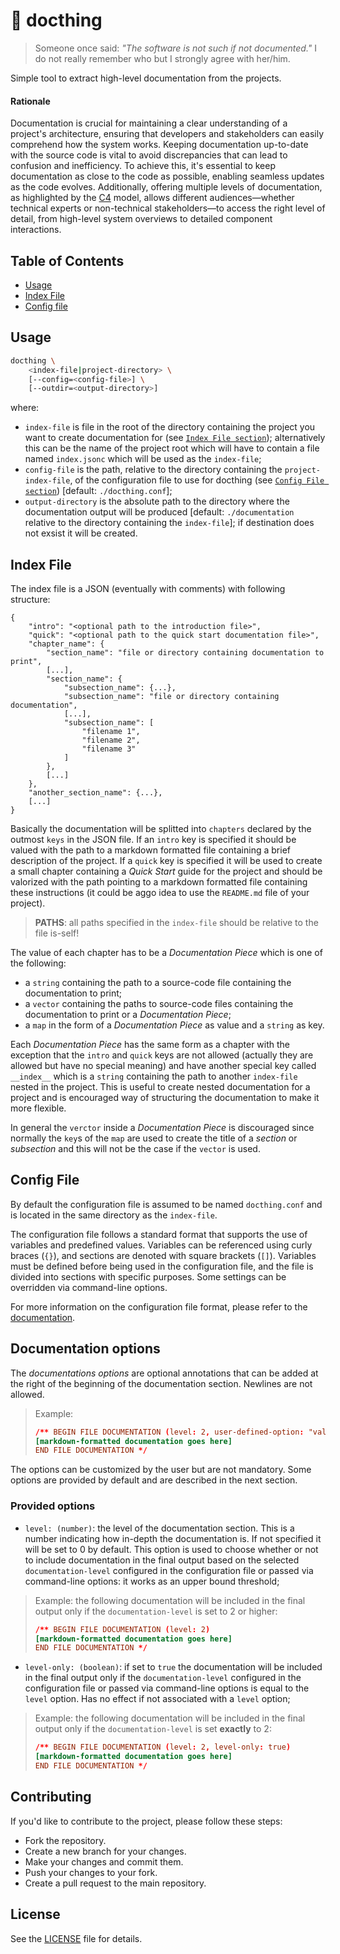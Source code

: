 # 📑 docthing

> Someone once said: _"The software is not such if not documented."_ I do not really remember who but I strongly agree with her/him.

Simple tool to extract high-level documentation from the projects.

#### Rationale

Documentation is crucial for maintaining a clear understanding of a project's architecture, ensuring that developers and stakeholders can easily comprehend how the system works. Keeping documentation up-to-date with the source code is vital to avoid discrepancies that can lead to confusion and inefficiency. To achieve this, it's essential to keep documentation as close to the code as possible, enabling seamless updates as the code evolves. Additionally, offering multiple levels of documentation, as highlighted by the [C4](https://c4model.com/) model, allows different audiences—whether technical experts or non-technical stakeholders—to access the right level of detail, from high-level system overviews to detailed component interactions.

## Table of Contents

- [Usage](#usage)
- [Index File](#index-file)
- [Config file](#config-file)

## Usage

```bash
docthing \
    <index-file|project-directory> \
    [--config=<config-file>] \
    [--outdir=<output-directory>]
```

where:
- `index-file` is file in the root of the directory containing the project you want to create documentation for (see [`Index File section`](#index-file)); alternatively this can be the name of the project root which will have to contain a file named `index.jsonc` which will be used as the `index-file`;
- `config-file` is the path, relative to the directory containing the `project-index-file`, of the configuration file to use for docthing (see [`Config File section`](#config-file)) [default: `./docthing.conf`];
- `output-directory` is the absolute path to the directory where the documentation output will be produced [default: `./documentation` relative to the directory containing the `index-file`]; if destination does not exsist it will be created.

## Index File

The index file is a JSON (eventually with comments) with following structure:

```JSONC
{
    "intro": "<optional path to the introduction file>",
    "quick": "<optional path to the quick start documentation file>",
    "chapter_name": {
        "section_name": "file or directory containing documentation to print",
        [...],
        "section_name": {
            "subsection_name": {...},
            "subsection_name": "file or directory containing documentation",
            [...],
            "subsection_name": [
                "filename 1",
                "filename 2",
                "filename 3"
            ]
        },
        [...]
    },
    "another_section_name": {...},
    [...]
}
```

Basically the documentation will be splitted into `chapters` declared by the outmost `keys` in the JSON file. If an `intro` key is specified it should be valued with the path to a markdown formatted file containing a brief description of the project. If a `quick` key is specified it will be used to create a small chapter containing a _Quick Start_ guide for the project and should be valorized with the path pointing to a markdown formatted file containing these instructions (it could be aggo idea to use the `README.md` file of your project).

> **PATHS**: all paths specified in the `index-file` should be relative to the file is-self!

The value of each chapter has to be a _Documentation Piece_ which is one of the following:

- a `string` containing the path to a source-code file containing the documentation to print;
- a `vector` containing the paths to source-code files containing the documentation to print or a _Documentation Piece_;
- a `map` in the form of a _Documentation Piece_ as value and a `string` as key.

Each _Documentation Piece_ has the same form as a chapter with the exception that the `intro` and `quick` keys are not allowed (actually they are allowed but have no special meaning) and have another special key called `__index__` which is a `string` containing the path to another `index-file` nested in the project. This is useful to create nested documentation for a project and is encouraged way of structuring the documentation to make it more flexible.

In general the `verctor` inside a _Documentation Piece_ is discouraged since normally the `key`s of the `map` are used to create the title of a _section_ or _subsection_ and this will not be the case if the `vector` is used.

## Config File

By default the configuration file is assumed to be named `docthing.conf` and is located in the same directory as the `index-file`.

The configuration file follows a standard format that supports the use of variables and predefined values. Variables can be referenced using curly braces (`{}`), and sections are denoted with square brackets (`[]`). Variables must be defined before being used in the configuration file, and the file is divided into sections with specific purposes. Some settings can be overridden via command-line options.

For more information on the configuration file format, please refer to the [documentation](./CONFIG-FILE.md).

## Documentation options

The _documentations options_ are optional annotations that can be added at the right of the beginning of the documentation section. Newlines are not allowed.

> Example:
> ```conf
> /** BEGIN FILE DOCUMENTATION (level: 2, user-defined-option: "value")
> [markdown-formatted documentation goes here]
> END FILE DOCUMENTATION */
> ```

The options can be customized by the user but are not mandatory. Some options are provided by default and are described in the next section.

### Provided options

- `level: (number)`: the level of the documentation section. This is a number indicating how in-depth the documentation is. If not specified it will be set to 0 by default. This option is used to choose whether or not to include documentation in the final output based on the selected `documentation-level` configured in the configuration file or passed via command-line options: it works as an upper bound threshold;
> Example: the following documentation will be included in the final output only if the `documentation-level` is set to 2 or higher:
> ```conf
> /** BEGIN FILE DOCUMENTATION (level: 2)
> [markdown-formatted documentation goes here]
> END FILE DOCUMENTATION */
> ```

- `level-only: (boolean)`: if set to `true` the documentation will be included in the final output only if the `documentation-level` configured in the configuration file or passed via command-line options is equal to the `level` option. Has no effect if not associated with a `level` option;
> Example: the following documentation will be included in the final output only if the `documentation-level` is set **exactly** to 2:
> ```conf
> /** BEGIN FILE DOCUMENTATION (level: 2, level-only: true)
> [markdown-formatted documentation goes here]
> END FILE DOCUMENTATION */
> ```

## Contributing

If you'd like to contribute to the project, please follow these steps:

- Fork the repository.
- Create a new branch for your changes.
- Make your changes and commit them.
- Push your changes to your fork.
- Create a pull request to the main repository.

## License

See the [LICENSE](./LICENSE.md) file for details.
